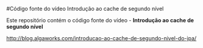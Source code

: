 #Código fonte do vídeo Introdução ao cache de segundo nível

Este repositório contém o código fonte do vídeo - **Introdução ao cache de segundo nível**

http://blog.algaworks.com/introducao-ao-cache-de-segundo-nivel-do-jpa/
